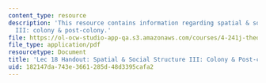 ```yaml
---
content_type: resource
description: 'This resource contains information regarding spatial & social structure
  III: colony & post-colony.'
file: https://ol-ocw-studio-app-qa.s3.amazonaws.com/courses/4-241j-theory-of-city-form-spring-2013/182147da743e3661285d48d3395cafa2_MIT4_241JS13_handout18.pdf
file_type: application/pdf
resourcetype: Document
title: 'Lec 18 Handout: Spatial & Social Structure III: Colony & Post-colony'
uid: 182147da-743e-3661-285d-48d3395cafa2
---
```

